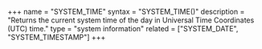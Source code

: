 +++
name = "SYSTEM_TIME"
syntax = "SYSTEM_TIME()"
description = "Returns the current system time of the day in Universal Time Coordinates (UTC) time."
type = "system information"
related = ["SYSTEM_DATE", "SYSTEM_TIMESTAMP"]
+++


